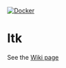 [![Docker](https://github.com/lileiting/ltk/actions/workflows/docker-publish.yml/badge.svg)](https://github.com/lileiting/ltk/actions/workflows/docker-publish.yml)

# ltk

See the [Wiki page](https://github.com/lileiting/ltk/wiki)

